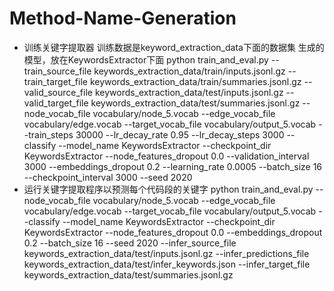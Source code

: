 # Method-Name-Generation
- 训练关键字提取器
训练数据是keyword_extraction_data下面的数据集
生成的模型，放在KeywordsExtractor下面
python train_and_eval.py --train_source_file keywords_extraction_data/train/inputs.jsonl.gz --train_target_file keywords_extraction_data/train/summaries.jsonl.gz --valid_source_file keywords_extraction_data/test/inputs.jsonl.gz --valid_target_file keywords_extraction_data/test/summaries.jsonl.gz --node_vocab_file vocabulary/node_5.vocab --edge_vocab_file vocabulary/edge.vocab --target_vocab_file vocabulary/output_5.vocab --train_steps 30000 --lr_decay_rate 0.95 --lr_decay_steps 3000 --classify --model_name KeywordsExtractor --checkpoint_dir KeywordsExtractor --node_features_dropout 0.0 --validation_interval 3000 --embeddings_dropout 0.2 --learning_rate 0.0005 --batch_size 16 --checkpoint_interval 3000 --seed 2020
- 运行关键字提取程序以预测每个代码段的关键字
python train_and_eval.py --node_vocab_file vocabulary/node_5.vocab --edge_vocab_file vocabulary/edge.vocab --target_vocab_file vocabulary/output_5.vocab --classify --model_name KeywordsExtractor --checkpoint_dir KeywordsExtractor --node_features_dropout 0.0 --embeddings_dropout 0.2 --batch_size 16 --seed 2020 --infer_source_file keywords_extraction_data/test/inputs.jsonl.gz --infer_predictions_file keywords_extraction_data/test/infer_keywords.json --infer_target_file keywords_extraction_data/test/summaries.jsonl.gz

